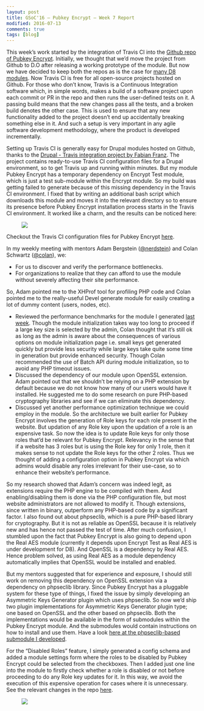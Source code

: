 ```yaml
---
layout: post
title: GSoC'16 – Pubkey Encrypt – Week 7 Report
modified: 2016-07-13
comments: true
tags: [blog]
---
```


This week’s work started by the integration of Travis CI into the <a href="https://github.com/d8-contrib-modules/pubkey_encrypt">Github repo of Pubkey Encrypt</a>. Initially, we thought that we’d move the project from Github to D.O after releasing a working prototype of the module. But now we have decided to keep both the repos as is the case for <a href="https://github.com/d8-contrib-modules/"> many D8 modules</a>. Now Travis CI is free for all open-source projects hosted on Github. For those who don’t know, Travis is a Continuous Integration software which, in simple words, makes a build of a software project upon each commit or PR in the repo and then runs the user-defined tests on it. A passing build means that the new changes pass all the tests, and a broken build denotes the other case. This is used to ensure that any new functionality added to the project doesn’t end up accidentally breaking something else in it. And such a setup is very important in any agile software development methodology, where the product is developed incrementally.

Setting up Travis CI is generally easy for Drupal modules hosted on Github, thanks to the <a href="https://github.com/LionsAd/drupal_ti">Drupal - Travis integration project by Fabian Franz</a>. The project contains ready-to-use Travis CI configuration files for a Drupal environment, so to get Travis up and running within minutes. But my module Pubkey Encrypt has a temporary dependency on Encrypt Test module, which is just a test sub-module within the Encrypt module. So my build was getting failed to generate because of this missing dependency in the Travis CI environment. I fixed that by writing an additional bash script which downloads this module and moves it into the relevant directory so to ensure its presence before Pubkey Encrypt installation process starts in the Travis CI environment. It worked like a charm, and the results can be noticed here:

<figure>
  <img src="http://www.talhaparacha.com/build-status.png">
</figure>

Checkout the Travis CI configuration files for Pubkey Encrypt <a href="https://github.com/d8-contrib-modules/pubkey_encrypt/commit/6f6239ebb66ce7b2d47cf99c6887a0beae3bc51b">here<a/>.

In my weekly meeting with mentors Adam Bergstein (<a href ='https://www.drupal.org/u/nerdstein'>@nerdstein</a>) and Colan Schwartz (<a href='https://www.drupal.org/u/colan'>@colan</a>), we:

* For us to discover and verify the performance bottlenecks.
* For organizations to realize that they can afford to use the module without severely affecting their site performance.

So, Adam pointed me to the XHProf tool for profiling PHP code and Colan pointed me to the really-useful Devel generate module for easily creating a lot of dummy content (users, nodes, etc).

* Reviewed the performance benchmarks for the module I generated <a href="http://www.talhaparacha.com/gsoc-2016-week-6-report/">last week</a>. Though the module initialization takes way too long to proceed if a large key size is selected by the admin, Colan thought that it’s still ok as long as the admin is aware about the consequences of various options on module initialization page i.e. small keys get generated quickly but provide less security while large keys take quite some time in generation but provide enhanced security. Though Colan recommended the use of Batch API during module initialization, so to avoid any PHP timeout issues.
* Discussed the dependency of our module upon OpenSSL extension. Adam pointed out that we shouldn’t be relying on a PHP extension by default because we do not know how many of our users would have it installed. He suggested me to do some research on pure PHP-based cryptography libraries and see if we can eliminate this dependency.
* Discussed yet another performance optimization technique we could employ in the module. So the architecture we built earlier for Pubkey Encrypt involves the generation of Role keys for each role present in the website. But updation of any Role key upon the updation of a role is an expensive task. So now the idea is to update Role keys for only those roles that’d be relevant for Pubkey Encrypt. Relevancy in the sense that if a website has 3 roles but is using the Role key for only 1 role, then it makes sense to not update the Role keys for the other 2 roles. Thus we thought of adding a configuration option in Pubkey Encrypt via which admins would disable any roles irrelevant for their use-case, so to enhance their website’s performance.

So my research showed that Adam’s concern was indeed legit, as extensions require the PHP engine to be compiled with them. And enabling/disabling them is done via the PHP configuration file, but most website administrators are not allowed to modify it. Though extensions, since written in binary, outperform any PHP-based code by a significant factor. I also found out about phpseclib, which is a pure PHP-based library for cryptography. But it is not as reliable as OpenSSL because it is relatively new and has hence not passed the test of time. After much confusion, I stumbled upon the fact that Pubkey Encrypt is also going to depend upon the Real AES module (currently it depends upon Encrypt Test as Real AES is under development for D8). And OpenSSL is a dependency by Real AES. Hence problem solved, as using Real AES as a module dependency automatically implies that OpenSSL would be installed and enabled.

But my mentors suggested that for experience and exposure, I should still work on removing this dependency on OpenSSL extension via a dependency on phpseclib library. Since Pubkey Encrypt has a pluggable system for these type of things, I fixed the issue by simply developing an Asymmetric Keys Generator plugin which uses phpseclib. So now we’d ship two plugin implementations for Asymmetric Keys Generator plugin type; one based on OpenSSL and the other based on phpseclib. Both the implementations would be available in the form of submodules within the Pubkey Encrypt module. And the submodules would contain instructions on how to install and use them. Have a look <a href="https://github.com/talhaparacha/pubkey_encrypt/commit/770afd1d542417b2e86970d03ef7a7ad35b279d7">here at the phpseclib-based submodule I developed</a>.

For the “Disabled Roles” feature, I simply generated a config schema and added a module settings form where the roles to be disabled by Pubkey Encrypt could be selected from the checkboxes. Then I added just one line into the module to firstly check whether a role is disabled or not before proceeding to do any Role key updates for it. In this way, we avoid the execution of this expensive operation for cases where it is unnecessary. See the relevant changes in the repo <a href="https://github.com/talhaparacha/pubkey_encrypt/commit/294185e40b1f4a70bbbe64b7142ee23f5b79a52e">here</a>.

<figure>
  <img src="http://www.talhaparacha.com/disable-roles.png">
</figure>

